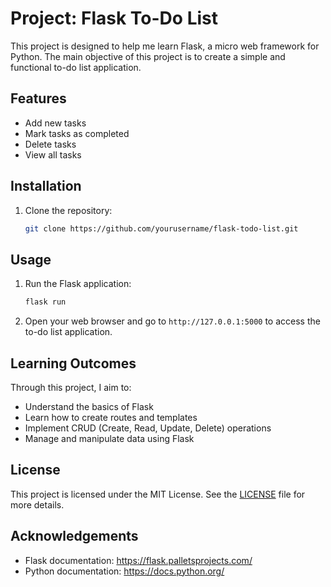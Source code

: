 # Project: Flask To-Do List

This project is designed to help me learn Flask, a micro web framework for Python. The main objective of this project is to create a simple and functional to-do list application.

## Features

- Add new tasks
- Mark tasks as completed
- Delete tasks
- View all tasks

## Installation

1. Clone the repository:
   ```bash
   git clone https://github.com/yourusername/flask-todo-list.git
   ```

## Usage

1. Run the Flask application:
   ```bash
   flask run
   ```
2. Open your web browser and go to `http://127.0.0.1:5000` to access the to-do list application.

## Learning Outcomes

Through this project, I aim to:

- Understand the basics of Flask
- Learn how to create routes and templates
- Implement CRUD (Create, Read, Update, Delete) operations
- Manage and manipulate data using Flask

## License

This project is licensed under the MIT License. See the [LICENSE](LICENSE) file for more details.

## Acknowledgements

- Flask documentation: https://flask.palletsprojects.com/
- Python documentation: https://docs.python.org/
